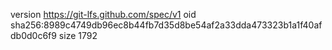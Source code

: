 version https://git-lfs.github.com/spec/v1
oid sha256:8989c4749db96ec8b44fb7d35d8be54af2a33dda473323b1a1f40afdb0d0c6f9
size 1792
